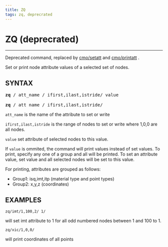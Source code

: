 ```yaml
---
title: ZQ
tags: zq, deprecrated 
---
```


# ZQ (deprecrated)

---------------------

Deprecated command, replaced by [cmo/setatt](cmo/cmo_setatt.md) and [cmo/printatt](cmo/cmo_printatt.md) . 

Set or print node attribute values of a selected set of nodes.  

## SYNTAX

<pre>
<b>zq</b> / att_name / ifirst,ilast,istride/ value

<b>zq</b> / att_name / ifirst,ilast,istride/ 
</pre>

`att_name` is the name of the attribute to set or write

`ifirst,ilast,istride` is the range of nodes to set or write where 1,0,0 are all nodes.

`value` set attribute of selected nodes to this value.


If `value` is ommited, the command will print values instead of set values.
To print, specify any one of a group and all will be printed. 
To set an attribute value, set value and all selected nodes will be set to this value. 

For printing, attributes are grouped as follows: 
- Group1: isq,imt,itp (material type and point types) 
- Group2: x,y,z (coordinates) 

## EXAMPLES

```
zq/imt/1,100,2/ 1/ 
```
will set imt attribute to 1 for all odd numbered nodes between 1 and 100 to 1. 

```
zq/xic/1,0,0/ 
```
will print coordinates of all points



